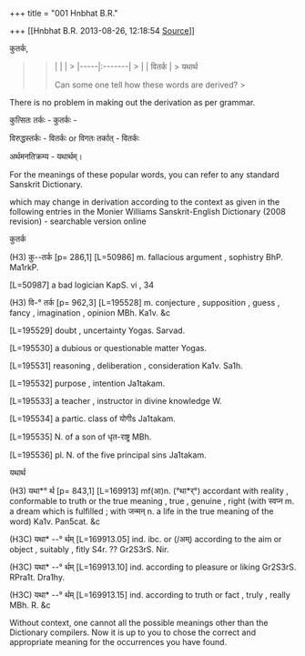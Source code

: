 +++
title = "001 Hnbhat B.R."

+++
[[Hnbhat B.R.	2013-08-26, 12:18:54 [Source](https://groups.google.com/g/samskrita/c/U8cH1_3359k)]]



  

  
कुतर्क,  

> 
> > 
> > |     |        | > |-----|:-------| > |     | वितर्क | >
> यथार्थ
> > 
> > 
> > 
> > 
> > 
> > Can some one tell how these words are derived? >
> 
> > 
> >   
> > 
> > 

  

There is no problem in making out the derivation as per grammar.

  

कुत्सितः तर्कः - कुतर्कः -

विरुद्धस्तर्कः - वितर्कः or विगतः तर्कात् - वितर्कः

अर्थमनतिक्रम्य - यथार्थम्।

  

For the meanings of these popular words, you can refer to any standard Sanskrit Dictionary.

which may change in derivation according to the context as given in the following entries in the Monier Williams Sanskrit-English Dictionary (2008 revision) - searchable version online

  

कुतर्क

  

(H3) कु--तर्क \[p= 286,1\] \[L=50986\] m. fallacious argument , sophistry BhP. Ma1rkP.

\[L=50987\] a bad logician KapS. vi , 34

  

  

(H3) वि-° तर्क \[p= 962,3\] \[L=195528\] m. conjecture , supposition , guess , fancy , imagination , opinion MBh. Ka1v. &c

\[L=195529\] doubt , uncertainty Yogas. Sarvad.

\[L=195530\] a dubious or questionable matter Yogas.

\[L=195531\] reasoning , deliberation , consideration Ka1v. Sa1h.

\[L=195532\] purpose , intention Ja1takam.

\[L=195533\] a teacher , instructor in divine knowledge W.

\[L=195534\] a partic. class of योगीs Ja1takam.

\[L=195535\] N. of a son of धृत-राष्ट्र MBh.

\[L=195536\] pl. N. of the five principal sins Ja1takam.

  

यथार्थ

  

(H3) यथा\*° र्थ \[p= 843,1\] \[L=169913\] mf(आ)n. (°था\*र्°) accordant with reality , conformable to truth or the true meaning , true , genuine , right (with स्वप्न m. a dream which is fulfilled ; with जन्मन् n. a life in the true meaning of the word) Ka1v. Pan5cat. &c

(H3C) यथा\* --° र्थम् \[L=169913.05\] ind. ibc. or (/अम्) according to the aim or object , suitably , fitly S4r. ?? Gr2S3rS. Nir.

(H3C) यथा\* --° र्थम् \[L=169913.10\] ind. according to pleasure or liking Gr2S3rS. RPra1t. Dra1hy.

(H3C) यथा\* --° र्थम् \[L=169913.15\] ind. according to truth or fact , truly , really MBh. R. &c

  

Without context, one cannot all the possible meanings other than the Dictionary compilers. Now it is up to you to chose the correct and appropriate meaning for the occurrences you have found.

